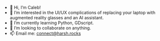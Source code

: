 - 👋 Hi, I’m Caleb!
- 👀 I’m interested in the UI/UX complications of replacing your laptop with augmented reality glasses and an AI assistant.
- 🌱 I’m currently learning Python, GDscript. 
- 💞️ I’m looking to collaborate on anything.
- 📫 Email me: connect@harsh.rocks

<!---
Harshmelloz/Harshmelloz is a ✨ special ✨ repository because its `README.md` (this file) appears on your GitHub profile.
You can click the Preview link to take a look at your changes.
--->
